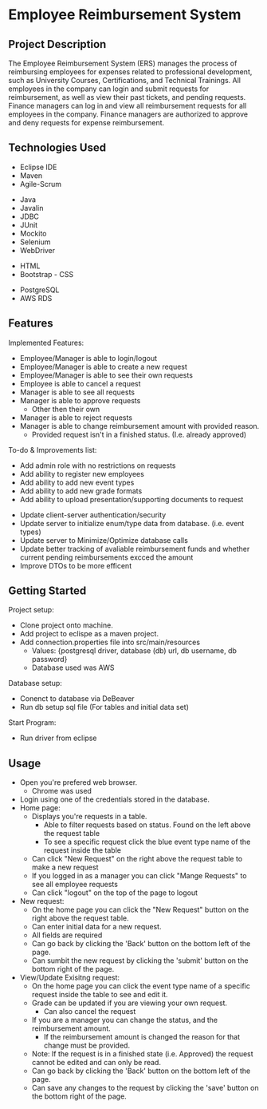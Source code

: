 # Employee Reimbursement System

## Project Description

The Employee Reimbursement System (ERS) manages the process of reimbursing employees for expenses related to professional development, such as University Courses, Certifications, and Technical Trainings. All employees in the company can login and submit requests for reimbursement, as well as view their past tickets, and pending requests. Finance managers can log in and view all reimbursement requests for all employees in the company. Finance managers are authorized to approve and deny requests for expense reimbursement.

## Technologies Used

* Eclipse IDE
* Maven
* Agile-Scrum

- Java
- Javalin
- JDBC
- JUnit
- Mockito
- Selenium
- WebDriver

* HTML
* Bootstrap - CSS

- PostgreSQL
- AWS RDS

## Features

Implemented Features:
* Employee/Manager is able to login/logout
* Employee/Manager is able to create a new request
* Employee/Manager is able to see their own requests
* Employee is able to cancel a request
* Manager is able to see all requests
* Manager is able to approve requests
  * Other then their own
* Manager is able to reject requests
* Manager is able to change reimbursement amount with provided reason.
  * Provided request isn't in a finished status. (I.e. already approved)

To-do & Improvements list:
* Add admin role with no restrictions on requests
* Add ability to register new employees
* Add ability to add new event types
* Add ability to add new grade formats
* Add ability to upload presentation/supporting documents to request

- Update client-server authentication/security
- Update server to initialize enum/type data from database. (i.e. event types)
- Update server to Minimize/Optimize database calls
- Update better tracking of avaliable reimbursement funds and whether current pending reimbursements excced the amount
- Improve DTOs to be more efficent

## Getting Started

Project setup:
- Clone project onto machine.
- Add project to eclispe as a maven project.
- Add connection.properties file into src/main/resources
  - Values: {postgresql driver, database (db) url, db username, db password}
  - Database used was AWS
  
Database setup:
- Conenct to database via DeBeaver
- Run db setup sql file (For tables and initial data set)

Start Program:
- Run driver from eclipse

## Usage

- Open you're prefered web browser.
  - Chrome was used
- Login using one of the credentials stored in the database.
- Home page:
  - Displays you're requests in a table.
    - Able to filter requests based on status. Found on the left above the request table
    - To see a specific request click the blue event type name of the request inside the table
  - Can click "New Request" on the right above the request table to make a new request
  - If you logged in as a manager you can click "Mange Requests" to see all employee requests
  - Can click "logout" on the top of the page to logout
- New request:
  - On the home page you can click the "New Request" button on the right above the request table.
  - Can enter initial data for a new request.
  - All fields are required
  - Can go back by clicking the 'Back' button on the bottom left of the page.
  - Can sumbit the new request by clicking the 'submit' button on the bottom right of the page.
- View/Update Exisitng request:
  - On the home page you can click the event type name of a specific request inside the table to see and edit it.
  - Grade can be updated if you are viewing your own request.
    - Can also cancel the request
  - If you are a manager you can change the status, and the reimbursement amount.
    - If the reimbursement amount is changed the reason for that change must be provided.
  - Note: If the request is in a finished state (i.e. Approved) the request cannot be edited and can only be read.
  - Can go back by clicking the 'Back' button on the bottom left of the page.
  - Can save any changes to the request by clicking the 'save' button on the bottom right of the page.
